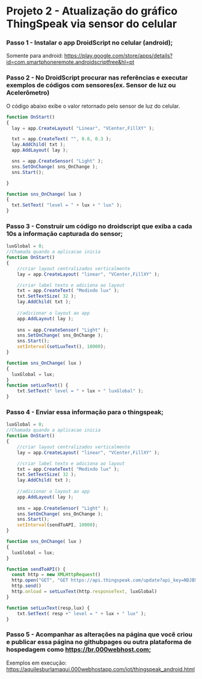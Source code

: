 # Projeto 2 - Atualização do gráfico ThingSpeak via sensor do celular

### Passo 1 - Instalar o app DroidScript no celular (android);
Somente para android:
https://play.google.com/store/apps/details?id=com.smartphoneremote.androidscriptfree&hl=pt

### Passo 2 - No DroidScript procurar nas referências e executar exemplos de códigos com sensores(ex. Sensor de luz ou Acelerômetro) 
O código abaixo exibe o valor retornado pelo sensor de luz do celular. 
```javascript
function OnStart()
{
  lay = app.CreateLayout( "Linear", "VCenter,FillXY" );

  txt = app.CreateText( "", 0.8, 0.3 );
  lay.AddChild( txt );
  app.AddLayout( lay );

  sns = app.CreateSensor( "Light" );
  sns.SetOnChange( sns_OnChange );
  sns.Start();

}

function sns_OnChange( lux )
{
  txt.SetText( "level = " + lux + " lux" );
}


```
### Passo 3 - Construir um código no droidscript que exiba a cada 10s a informação capturada do sensor;

```javascript
luxGlobal = 0;
//Chamada quando a aplicacao inicia
function OnStart()
{
    //criar layout centralizados verticalmente
    lay = app.CreateLayout( "linear", "VCenter,FillXY" );    

    //criar label texto e adiciona ao layout
    txt = app.CreateText( "Medindo lux" );
    txt.SetTextSize( 32 );
    lay.AddChild( txt );
    
    //adicionar o layout ao app    
    app.AddLayout( lay );
    
    sns = app.CreateSensor( "Light" );
    sns.SetOnChange( sns_OnChange );
    sns.Start();
    setInterval(setLuxText(), 10000);
}

function sns_OnChange( lux )
{
  luxGlobal = lux;
}
function setLuxText() {
    txt.SetText(" level = " + lux + " luxGlobal" );
}
```

### Passo 4 - Enviar essa informação para o thingspeak;
```javascript
luxGlobal = 0;
//Chamada quando a aplicacao inicia
function OnStart()
{
    //criar layout centralizados verticalmente
    lay = app.CreateLayout( "linear", "VCenter,FillXY" );    

    //criar label texto e adiciona ao layout
    txt = app.CreateText( "Medindo lux" );
    txt.SetTextSize( 32 );
    lay.AddChild( txt );
    
    //adicionar o layout ao app    
    app.AddLayout( lay );
    
    sns = app.CreateSensor( "Light" );
    sns.SetOnChange( sns_OnChange );
    sns.Start();
    setInterval(sendToAPI, 10000);
}

function sns_OnChange( lux )
{
  luxGlobal = lux;
}

function sendToAPI() {
  const http = new XMLHttpRequest()
  http.open("GET", "GET https://api.thingspeak.com/update?api_key=NDJBSRPGPHIRZPTB&field1="+luxGlobal)
  http.send()
  http.onload = setLuxText(http.responseText, luxGlobal)
}

function setLuxText(resp,lux) {
    txt.SetText( resp +" level = " + lux + " lux" );
}
```
### Passo 5 - Acompanhar as alterações na página que você criou e publicar essa página no githubpages ou outra plataforma de hospedagem como https://br.000webhost.com; 

Exemplos em execução: https://aquilesburlamaqui.000webhostapp.com/iot/thingspeak_android.html

